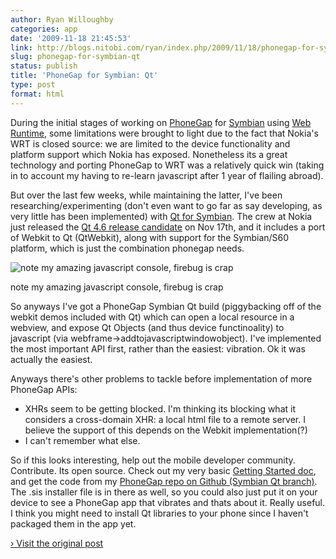 ```yaml
---
author: Ryan Willoughby
categories: app
date: '2009-11-18 21:45:53'
link: http://blogs.nitobi.com/ryan/index.php/2009/11/18/phonegap-for-symbian-qt/
slug: phonegap-for-symbian-qt
status: publish
title: 'PhoneGap for Symbian: Qt'
type: post
format: html
---
```


During the initial stages of working on [PhoneGap](http://www.phonegap.com/) for [Symbian](http://www.symbian.org/) using [Web Runtime](http://www.forum.nokia.com/Technology_Topics/Web_Technologies/Web_Runtime/), some limitations were brought to light due to the fact that Nokia's WRT is closed source: we are limited to the device functionality and platform support which Nokia has exposed. Nonetheless its a great technology and porting PhoneGap to WRT was a relatively quick win (taking in to account my having to re-learn javascript after 1 year of flailing abroad).

But over the last few weeks, while maintaining the latter, I've been researching/experimenting (don't even want to go far as say developing, as very little has been implemented) with [Qt for Symbian](http://qt.nokia.com/developer/qt-4.6-rc-for-symbian-developers). The crew at Nokia just released the [Qt 4.6 release candidate](http://qt.nokia.com/developer/qt-4.6-rc-for-symbian-developers) on Nov 17th, and it includes a port of Webkit to Qt (QtWebkit), along with support for the Symbian/S60 platform, which is just the combination phonegap needs.

![note my amazing javascript console, firebug is crap](http://blogs.nitobi.com/ryan/wp-content/uploads/2009/11/symbianpg.jpg)

note my amazing javascript console, firebug is crap

So anyways I've got a PhoneGap Symbian Qt build (piggybacking off of the webkit demos included with Qt) which can open a local resource in a webview, and expose Qt Objects (and thus device functinoality) to javascript (via webframe->addtojavascriptwindowobject). I've implemented the most important API first, rather than the easiest: vibration. Ok it was actually the easiest.

Anyways there's other problems to tackle before implementation of more PhoneGap APIs:

* XHRs seem to be getting blocked. I'm thinking its blocking what it considers a cross-domain XHR: a local html file to a remote server. I believe the support of this depends on the Webkit implementation(?)
* I can't remember what else.

So if this looks interesting, help out the mobile developer community. Contribute. Its open source. Check out my very basic [Getting Started doc](http://phonegap.pbworks.com/PhoneGap-Symbian-%28Qt%29), and get the code from my [PhoneGap repo on Github (Symbian Qt branch)](http://github.com/wildabeast/phonegap/tree/symbian.qt). The .sis installer file is in there as well, so you could also just put it on your device to see a PhoneGap app that vibrates and thats about it. Really useful. I think you might need to install Qt libraries to your phone since I haven't packaged them in the app yet.

[› Visit the original post](http://blogs.nitobi.com/ryan/index.php/2009/11/18/phonegap-for-symbian-qt/)
